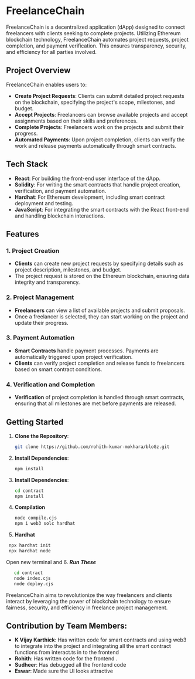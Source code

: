 # FreelanceChain

FreelanceChain is a decentralized application (dApp) designed to connect freelancers with clients seeking to complete projects. Utilizing Ethereum blockchain technology, FreelanceChain automates project requests, project completion, and payment verification. This ensures transparency, security, and efficiency for all parties involved.

## Project Overview

FreelanceChain enables users to:
- **Create Project Requests**: Clients can submit detailed project requests on the blockchain, specifying the project's scope, milestones, and budget.
- **Accept Projects**: Freelancers can browse available projects and accept assignments based on their skills and preferences.
- **Complete Projects**: Freelancers work on the projects and submit their progress.
- **Automated Payments**: Upon project completion, clients can verify the work and release payments automatically through smart contracts.

## Tech Stack

- **React**: For building the front-end user interface of the dApp.
- **Solidity**: For writing the smart contracts that handle project creation, verification, and payment automation.
- **Hardhat**: For Ethereum development, including smart contract deployment and testing.
- **JavaScript**: For integrating the smart contracts with the React front-end and handling blockchain interactions.

## Features

### 1. Project Creation

- **Clients** can create new project requests by specifying details such as project description, milestones, and budget.
- The project request is stored on the Ethereum blockchain, ensuring data integrity and transparency.

### 2. Project Management

- **Freelancers** can view a list of available projects and submit proposals.
- Once a freelancer is selected, they can start working on the project and update their progress.

### 3. Payment Automation

- **Smart Contracts** handle payment processes. Payments are automatically triggered upon project verification.
- **Clients** can verify project completion and release funds to freelancers based on smart contract conditions.

### 4. Verification and Completion

- **Verification** of project completion is handled through smart contracts, ensuring that all milestones are met before payments are released.


## Getting Started

1. **Clone the Repository**:
   ```bash
   git clone https://github.com/rohith-kumar-mokhara/bloGz.git
   ```
2. **Install Dependencies**:
   ```bash
   npm install
   ```
3. **Install Dependencies**:
   ```bash
   cd contract
   npm install
   ```
4. **Compilation**
   ```bash
   node compile.cjs
   npm i web3 solc hardhat
   ```
5. **Hardhat**
  ```bash
   npx hardhat init
   npx hardhat node
  ```
Open new terminal and
6. ***Run These***
```bash
   cd contract
   node index.cjs
   node deploy.cjs
  ```



FreelanceChain aims to revolutionize the way freelancers and clients interact by leveraging the power of blockchain technology to ensure fairness, security, and efficiency in freelance project management.

## Contribution by Team Members:

- **K Vijay Karthick**: Has written code for smart contracts and using web3 to integrate into the project and integrating all the smart contract functions from interact.ts in to the frontend
- **Rohith**: Has written code for the frontend .
- **Sudheer**: Has debugged all the frontend code
- **Eswar**: Made sure the UI looks attractive
